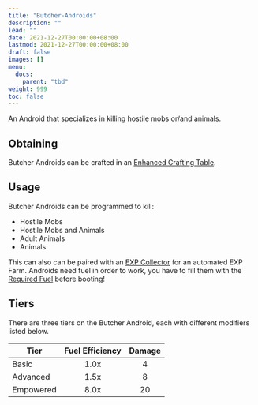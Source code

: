 ```yaml
---
title: "Butcher-Androids"
description: ""
lead: ""
date: 2021-12-27T00:00:00+08:00
lastmod: 2021-12-27T00:00:00+08:00
draft: false
images: []
menu: 
  docs:
    parent: "tbd"
weight: 999
toc: false
---
```


An Android that specializes in killing hostile mobs or/and animals.

## Obtaining

Butcher Androids can be crafted in an [Enhanced Crafting Table](/docs/slimefun/enhanced-crafting-table).

## Usage

Butcher Androids can be programmed to kill:

- Hostile Mobs
- Hostile Mobs and Animals
- Adult Animals
- Animals

This can also can be paired with an [EXP Collector](/docs/slimefun/exp-collector) for an automated EXP Farm.
Androids need fuel in order to work, you have to fill them with the [Required Fuel](/docs/slimefun/normal-androids#power-source) before booting!

## Tiers

There are three tiers on the Butcher Android, each with different modifiers listed below.

| Tier      | Fuel Efficiency | Damage |
| --------- | :-------------: | :----: |
| Basic     | 1.0x            | 4      |
| Advanced  | 1.5x            | 8      |
| Empowered | 8.0x            | 20     |
